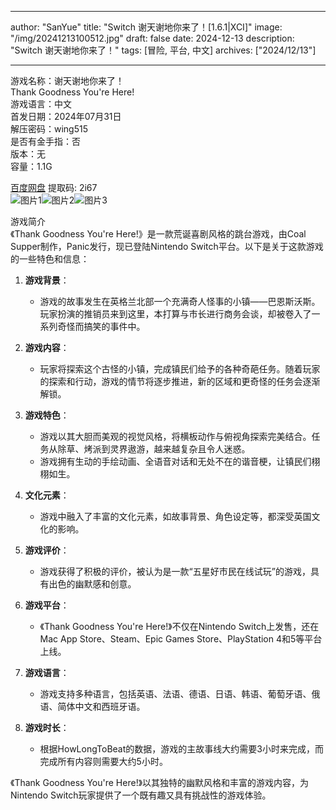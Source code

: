 
---
author: "SanYue"
title: "Switch 谢天谢地你来了！[1.6.1|XCI]"
image: "/img/20241213100512.jpg"
draft: false
date: 2024-12-13
description: "Switch 谢天谢地你来了！"
tags: [冒险, 平台, 中文]
archives: ["2024/12/13"]

---

游戏名称：谢天谢地你来了！   
Thank Goodness You're Here!    
游戏语言：中文  
首发日期：2024年07月31日  
解压密码：wing515  
是否有金手指：否  
版本：无   
容量：1.1G

[百度网盘](https://pan.baidu.com/s/1frGF7U_CrPT1EuCK34InPg) 提取码: 2i67  
![图片1](/img/20241213150902.png)![图片2](/img/20241213150838.png)![图片3](/img/20241213150818.png)  

游戏简介  
《Thank Goodness You're Here!》是一款荒诞喜剧风格的跳台游戏，由Coal Supper制作，Panic发行，现已登陆Nintendo Switch平台。以下是关于这款游戏的一些特色和信息：

1. **游戏背景**：
   - 游戏的故事发生在英格兰北部一个充满奇人怪事的小镇——巴恩斯沃斯。玩家扮演的推销员来到这里，本打算与市长进行商务会谈，却被卷入了一系列奇怪而搞笑的事件中。

2. **游戏内容**：
   - 玩家将探索这个古怪的小镇，完成镇民们给予的各种奇葩任务。随着玩家的探索和行动，游戏的情节将逐步推进，新的区域和更奇怪的任务会逐渐解锁。

3. **游戏特色**：
   - 游戏以其大胆而美观的视觉风格，将横板动作与俯视角探索完美结合。任务从除草、烤派到灵界遨游，越来越复杂且令人迷惑。
   - 游戏拥有生动的手绘动画、全语音对话和无处不在的谐音梗，让镇民们栩栩如生。

4. **文化元素**：
   - 游戏中融入了丰富的文化元素，如故事背景、角色设定等，都深受英国文化的影响。

5. **游戏评价**：
   - 游戏获得了积极的评价，被认为是一款“五星好市民在线试玩”的游戏，具有出色的幽默感和创意。

6. **游戏平台**：
   - 《Thank Goodness You're Here!》不仅在Nintendo Switch上发售，还在Mac App Store、Steam、Epic Games Store、PlayStation 4和5等平台上线。

7. **游戏语言**：
   - 游戏支持多种语言，包括英语、法语、德语、日语、韩语、葡萄牙语、俄语、简体中文和西班牙语。

8. **游戏时长**：
   - 根据HowLongToBeat的数据，游戏的主故事线大约需要3小时来完成，而完成所有内容则需要大约5小时。

《Thank Goodness You're Here!》以其独特的幽默风格和丰富的游戏内容，为Nintendo Switch玩家提供了一个既有趣又具有挑战性的游戏体验。

